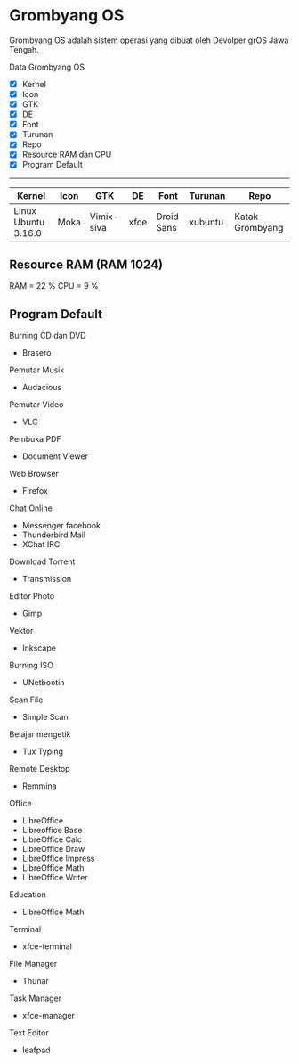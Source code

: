 # Grombyang OS

Grombyang OS adalah sistem operasi yang dibuat oleh Devolper grOS  Jawa Tengah. 

Data Grombyang OS

- [x] Kernel			
- [x] Icon	 		
- [x] GTK				
- [x] DE
- [x] Font			
- [x] Turunan			
- [x] Repo 				
- [x] Resource RAM dan CPU
- [x] Program Default	

---

| Kernel 				      | Icon | GTK 		    | DE	| Font 		  | Turunan 	| Repo 	    		  	|  
| ----   				      |---   |---			    |---	|---		    |---		    | ---	  		      	|
|Linux Ubuntu 3.16.0 	|Moka  |Vimix-siva	|xfce |Droid Sans	|xubuntu 	  | Katak Grombyang 	|


## Resource RAM (RAM 1024)
RAM = 22 %
CPU  = 9 %

## Program Default

Burning CD dan DVD 
* Brasero

Pemutar Musik
* Audacious

Pemutar Video
* VLC

Pembuka PDF
* Document Viewer

Web Browser
* Firefox

Chat Online 
* Messenger facebook
* Thunderbird Mail
* XChat IRC

Download Torrent
* Transmission

Editor Photo
* Gimp

Vektor
* Inkscape

Burning ISO
* UNetbootin

Scan File
* Simple Scan

Belajar mengetik
* Tux Typing

Remote Desktop
* Remmina 

Office 
* LibreOffice
* Libreoffice Base
* LibreOffice Calc
* LibreOffice Draw
* LibreOffice Impress
* LibreOffice Math
* LibreOffice Writer

Education
* LibreOffice Math

Terminal 
* xfce-terminal

File Manager
* Thunar

Task Manager
* xfce-manager

Text Editor
* leafpad
